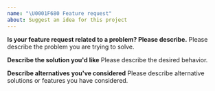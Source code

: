 ```yaml
---
name: "\U0001F680 Feature request"
about: Suggest an idea for this project
---
```


<!--
Thank you for suggesting an idea to make the project better.

Please fill in as much of the template below as you're able.
-->

**Is your feature request related to a problem? Please describe.**
Please describe the problem you are trying to solve.

**Describe the solution you'd like**
Please describe the desired behavior.

**Describe alternatives you've considered**
Please describe alternative solutions or features you have considered.
